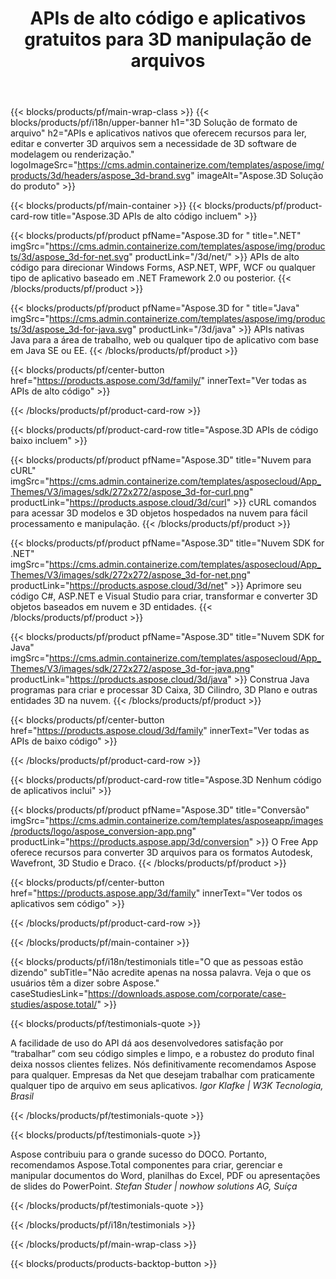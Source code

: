 ﻿---
title: APIs de alto código e aplicativos gratuitos para 3D manipulação de arquivos 
weight: 1460
url: /pt/
description: Criar editar e converter 3D arquivos. Não é necessário 3D software de modelagem. Trabalhe com geometria, hierarquia de cena, compartilhar ou dividir malhas, Animar objetos, Adicionar uma câmera de destino.
google_site_verification: pJzfspWbY9hmASAU3ozD0x1YVIt8rcjsmkvNtlT8jsM
---
{{< blocks/products/pf/main-wrap-class >}}
{{< blocks/products/pf/i18n/upper-banner h1="3D Solução de formato de arquivo" h2="APIs e aplicativos nativos que oferecem recursos para ler, editar e converter 3D arquivos sem a necessidade de 3D software de modelagem ou renderização." logoImageSrc="https://cms.admin.containerize.com/templates/aspose/img/products/3d/headers/aspose_3d-brand.svg" imageAlt="Aspose.3D Solução do produto" >}}

{{< blocks/products/pf/main-container >}}
{{< blocks/products/pf/product-card-row title="Aspose.3D APIs de alto código incluem" >}}

{{< blocks/products/pf/product pfName="Aspose.3D for " title=".NET" imgSrc="https://cms.admin.containerize.com/templates/aspose/img/products/3d/aspose_3d-for-net.svg" productLink="/3d/net/" >}}
APIs de alto código para direcionar Windows Forms, ASP.NET, WPF, WCF ou qualquer tipo de aplicativo baseado em .NET Framework 2.0 ou posterior.
{{< /blocks/products/pf/product >}}

{{< blocks/products/pf/product pfName="Aspose.3D for " title="Java" imgSrc="https://cms.admin.containerize.com/templates/aspose/img/products/3d/aspose_3d-for-java.svg" productLink="/3d/java" >}}
APIs nativas Java para a área de trabalho, web ou qualquer tipo de aplicativo com base em Java SE ou EE.
{{< /blocks/products/pf/product >}}

{{< blocks/products/pf/center-button href="https://products.aspose.com/3d/family/" innerText="Ver todas as APIs de alto código" >}}

{{< /blocks/products/pf/product-card-row >}}

{{< blocks/products/pf/product-card-row title="Aspose.3D APIs de código baixo incluem" >}}

{{< blocks/products/pf/product pfName="Aspose.3D" title="Nuvem para cURL" imgSrc="https://cms.admin.containerize.com/templates/asposecloud/App_Themes/V3/images/sdk/272x272/aspose_3d-for-curl.png" productLink="https://products.aspose.cloud/3d/curl" >}}
cURL comandos para acessar 3D modelos e 3D objetos hospedados na nuvem para fácil processamento e manipulação.
{{< /blocks/products/pf/product >}}

{{< blocks/products/pf/product pfName="Aspose.3D" title="Nuvem SDK for .NET" imgSrc="https://cms.admin.containerize.com/templates/asposecloud/App_Themes/V3/images/sdk/272x272/aspose_3d-for-net.png" productLink="https://products.aspose.cloud/3d/net" >}}
Aprimore seu código C#, ASP.NET e Visual Studio para criar, transformar e converter 3D objetos baseados em nuvem e 3D entidades.
{{< /blocks/products/pf/product >}}

{{< blocks/products/pf/product pfName="Aspose.3D" title="Nuvem SDK for Java" imgSrc="https://cms.admin.containerize.com/templates/asposecloud/App_Themes/V3/images/sdk/272x272/aspose_3d-for-java.png" productLink="https://products.aspose.cloud/3d/java" >}}
Construa Java programas para criar e processar 3D Caixa, 3D Cilindro, 3D Plano e outras entidades 3D na nuvem.
{{< /blocks/products/pf/product >}}

{{< blocks/products/pf/center-button href="https://products.aspose.cloud/3d/family" innerText="Ver todas as APIs de baixo código" >}}

{{< /blocks/products/pf/product-card-row >}}

{{< blocks/products/pf/product-card-row title="Aspose.3D Nenhum código de aplicativos inclui" >}}

{{< blocks/products/pf/product pfName="Aspose.3D" title="Conversão" imgSrc="https://cms.admin.containerize.com/templates/asposeapp/images/products/logo/aspose_conversion-app.png" productLink="https://products.aspose.app/3d/conversion" >}}
O Free App oferece recursos para converter 3D arquivos para os formatos Autodesk, Wavefront, 3D Studio e Draco.
{{< /blocks/products/pf/product >}}

{{< blocks/products/pf/center-button href="https://products.aspose.app/3d/family" innerText="Ver todos os aplicativos sem código" >}}

{{< /blocks/products/pf/product-card-row >}}

{{< /blocks/products/pf/main-container >}}

{{< blocks/products/pf/i18n/testimonials title="O que as pessoas estão dizendo" subTitle="Não acredite apenas na nossa palavra. Veja o que os usuários têm a dizer sobre Aspose." caseStudiesLink="https://downloads.aspose.com/corporate/case-studies/aspose.total/" >}}

{{< blocks/products/pf/testimonials-quote >}}
<p class="first">
 A facilidade de uso do API dá aos desenvolvedores satisfação por “trabalhar” com seu código simples e limpo, e a robustez do produto final deixa nossos clientes felizes. Nós definitivamente recomendamos Aspose para qualquer. Empresas da Net que desejam trabalhar com praticamente qualquer tipo de arquivo em seus aplicativos.
 <em>
  Igor Klafke | W3K Tecnologia, Brasil
 </em>
</p>

{{< /blocks/products/pf/testimonials-quote >}}

{{< blocks/products/pf/testimonials-quote >}}
<p class="second">
 Aspose contribuiu para o grande sucesso do DOCO. Portanto, recomendamos Aspose.Total componentes para criar, gerenciar e manipular documentos do Word, planilhas do Excel, PDF ou apresentações de slides do PowerPoint.
 <em>
  Stefan Studer | nowhow solutions AG, Suíça
 </em>
</p>

{{< /blocks/products/pf/testimonials-quote >}}

{{< /blocks/products/pf/i18n/testimonials >}}

{{< /blocks/products/pf/main-wrap-class >}}

{{< blocks/products/products-backtop-button >}}